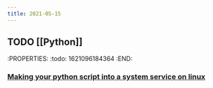 ```yaml
---
title: 2021-05-15
---
```


## TODO [[Python]]
:PROPERTIES:
:todo: 1621096184364
:END:
### [Making your python script into a system service on linux](https://python.plainenglish.io/turning-your-python-script-into-a-real-program-cb702e16ed02)
###
